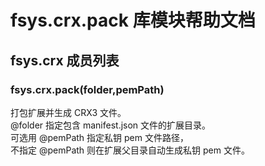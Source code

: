 # fsys.crx.pack 库模块帮助文档

<a id="fsys.crx"></a>
## fsys.crx 成员列表


<a id="fsys.crx.pack"></a>
### fsys.crx.pack(folder,pemPath) 
 打包扩展并生成 CRX3 文件。  
@folder 指定包含 manifest.json 文件的扩展目录。  
可选用 @pemPath 指定私钥 pem 文件路径，  
不指定 @pemPath  则在扩展父目录自动生成私钥 pem 文件。
